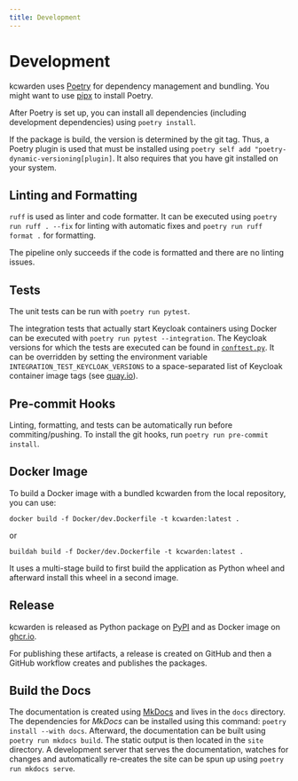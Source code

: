```yaml
---
title: Development
---
```


# Development

kcwarden uses [Poetry](https://python-poetry.org/) for dependency management and bundling.
You might want to use [pipx](https://github.com/pypa/pipx) to install Poetry.

After Poetry is set up, you can install all dependencies (including development dependencies) using `poetry install`.

If the package is build, the version is determined by the git tag.
Thus, a Poetry plugin is used that must be installed using `poetry self add "poetry-dynamic-versioning[plugin]`.
It also requires that you have git installed on your system.

## Linting and Formatting

`ruff` is used as linter and code formatter.
It can be executed using `poetry run ruff . --fix` for linting with automatic fixes and `poetry run ruff format .` for formatting.

The pipeline only succeeds if the code is formatted and there are no linting issues.

## Tests

The unit tests can be run with `poetry run pytest`.

The integration tests that actually start Keycloak containers using Docker can be executed with `poetry run pytest --integration`.
The Keycloak versions for which the tests are executed can be found in [`conftest.py`](https://iteratec.github.io/kcwarden/tests/integration/conftest.py).
It can be overridden by setting the environment variable `INTEGRATION_TEST_KEYCLOAK_VERSIONS` to a space-separated list of Keycloak container image tags (see [quay.io](https://quay.io/repository/keycloak/keycloak?tab=tags)).

## Pre-commit Hooks

Linting, formatting, and tests can be automatically run before commiting/pushing.
To install the git hooks, run `poetry run pre-commit install`.

## Docker Image

To build a Docker image with a bundled kcwarden from the local repository, you can use:

```shell
docker build -f Docker/dev.Dockerfile -t kcwarden:latest .
```

or

```shell
buildah build -f Docker/dev.Dockerfile -t kcwarden:latest .
```

It uses a multi-stage build to first build the application as Python wheel and afterward install this wheel in a second image.

## Release

kcwarden is released as Python package on [PyPI](https://pypi.org/project/kcwarden/) and as Docker image on [ghcr.io](https://github.com/iteratec/kcwarden/pkgs/container/kcwarden).

For publishing these artifacts, a release is created on GitHub and then a GitHub workflow creates and publishes the packages.

## Build the Docs

The documentation is created using [MkDocs](https://www.mkdocs.org/) and lives in the `docs` directory.
The dependencies for _MkDocs_ can be installed using this command: `poetry install --with docs`.
Afterward, the documentation can be built using `poetry run mkdocs build`.
The static output is then located in the `site` directory.
A development server that serves the documentation, watches for changes and automatically re-creates the site can be spun up using `poetry run mkdocs serve`.
